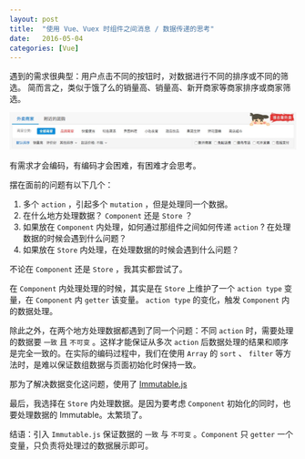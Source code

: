 ```yaml
---
layout: post
title:  "使用 Vue、Vuex 时组件之间消息 / 数据传递的思考"
date:   2016-05-04
categories: [Vue]
---
```


遇到的需求很典型：用户点击不同的按钮时，对数据进行不同的排序或不同的筛选。
简而言之，类似于饿了么的销量高、销量高、新开商家等商家排序或商家筛选。

![](/images/posts/2016050401.png)

有需求才会编码，有编码才会困难，有困难才会思考。

摆在面前的问题有以下几个：

1. 多个 `action` ，引起多个 `mutation` ，但是处理同一个数据。
2. 在什么地方处理数据？ `Component` 还是 `Store` ？
3. 如果放在 `Component` 内处理，如何通过那组件之间如何传递 `action` ? 在处理数据的时候会遇到什么问题？
4. 如果放在 `Store` 内处理，在处理数据的时候会遇到什么问题？

不论在 `Component` 还是 `Store` ，我其实都尝试了。

在 `Component` 内处理处理的时候，其实是在 `Store` 上维护了一个 `action type` 变量，在 `Component` 内 `getter` 该变量。 `action type` 的变化，触发 `Component` 内的数据处理。

除此之外，在两个地方处理数据都遇到了同一个问题：不同 `action` 时，需要处理的数据要 `一致` 且 `不可变` 。这样才能保证从多次 `action` 后数据处理的结果和顺序是完全一致的。在实际的编码过程中，我们在使用 `Array` 的 `sort` 、 `filter` 等方法时，是难以保证数组数据与页面初始化时保持一致。

那为了解决数据变化这问题，使用了 [Immutable.js](https://facebook.github.io/immutable-js/)

最后，我选择在 `Store` 内处理数据。是因为要考虑 `Component` 初始化的同时，也要处理数据的 Immutable。太繁琐了。

结语：引入 `Immutable.js` 保证数据的 `一致` 与 `不可变` 。`Component` 只 `getter` 一个变量，只负责将处理过的数据展示即可。
